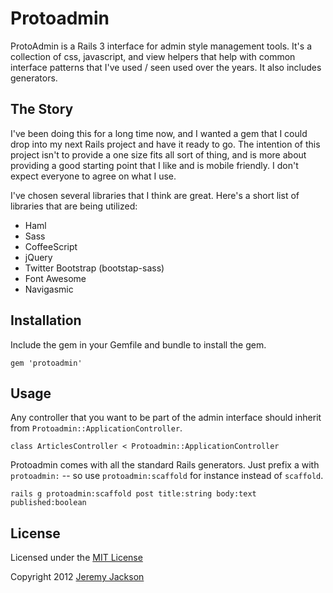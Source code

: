 # Protoadmin

ProtoAdmin is a Rails 3 interface for admin style management tools.  It's a collection of css, javascript, and view
helpers that help with common interface patterns that I've used / seen used over the years.  It also includes
generators.


## The Story

I've been doing this for a long time now, and I wanted a gem that I could drop into my next Rails project and have it
ready to go.  The intention of this project isn't to provide a one size fits all sort of thing, and is more about
providing a good starting point that I like and is mobile friendly.  I don't expect everyone to agree on what I use.

I've chosen several libraries that I think are great.  Here's a short list of libraries that are being utilized:

- Haml
- Sass
- CoffeeScript
- jQuery
- Twitter Bootstrap (bootstap-sass)
- Font Awesome
- Navigasmic

## Installation

Include the gem in your Gemfile and bundle to install the gem.

    gem 'protoadmin'


## Usage

Any controller that you want to be part of the admin interface should inherit from `Protoadmin::ApplicationController`.

    class ArticlesController < Protoadmin::ApplicationController

Protoadmin comes with all the standard Rails generators.  Just prefix a with `protoadmin:` -- so use
`protoadmin:scaffold` for instance instead of `scaffold`.

    rails g protoadmin:scaffold post title:string body:text published:boolean


## License

Licensed under the [MIT License](http://creativecommons.org/licenses/MIT/)

Copyright 2012 [Jeremy Jackson](https://github.com/jejacks0n)

